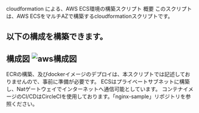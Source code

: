 cloudformation による、AWS ECS環境の構築スクリプト
概要
このスクリプトは、AWS ECSをマルチAZで構築するcloudformationスクリプトです。

以下の構成を構築できます。
---
構成図
![aws構成図](https://user-images.githubusercontent.com/30540542/98032856-f8cb6780-1e57-11eb-8865-7a1fef3b8038.jpg)
---
ECRの構築、及びdockerイメージのデプロイは、本スクリプトでは記述しておりませんので、事前に準備が必要です。
ECSはプライベートサブネットに構築し、Natゲートウェイでインターネットへ通信可能としています。
コンテナイメージのCI/CDはCircleCIを使用しております。「nginx-sample」リポジトリを参照ください。
